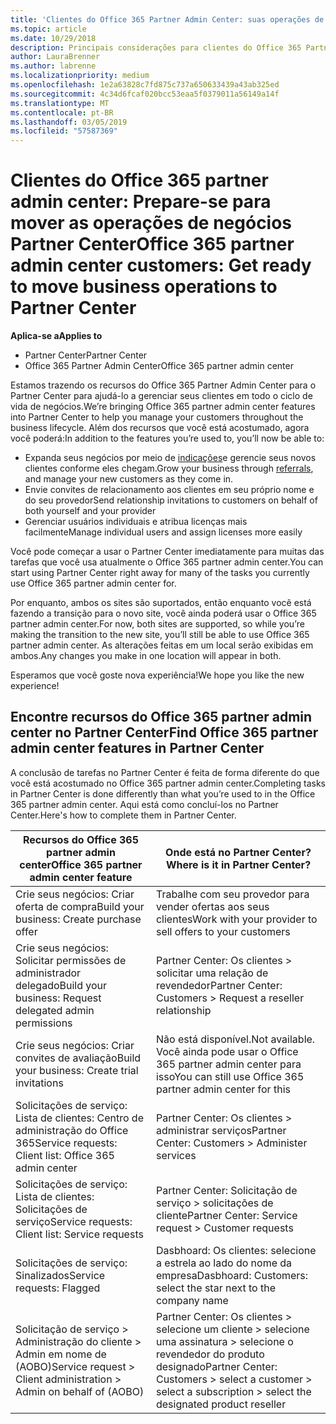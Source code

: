 ```yaml
---
title: 'Clientes do Office 365 Partner Admin Center: suas operações de negócios estão migrando para o Partner Center| Partner Center'
ms.topic: article
ms.date: 10/29/2018
description: Principais considerações para clientes do Office 365 Partner Admin Center ao migrar para o Partner Center
author: LauraBrenner
ms.author: labrenne
ms.localizationpriority: medium
ms.openlocfilehash: 1e2a63828c7fd875c737a650633439a43ab325ed
ms.sourcegitcommit: 4c34d6fcaf020bcc53eaa5f0379011a56149a14f
ms.translationtype: MT
ms.contentlocale: pt-BR
ms.lasthandoff: 03/05/2019
ms.locfileid: "57587369"
---
```

# <a name="office-365-partner-admin-center-customers-get-ready-to-move-business-operations-to-partner-center"></a><span data-ttu-id="65005-103">Clientes do Office 365 partner admin center: Prepare-se para mover as operações de negócios Partner Center</span><span class="sxs-lookup"><span data-stu-id="65005-103">Office 365 partner admin center customers: Get ready to move business operations to Partner Center</span></span>

<span data-ttu-id="65005-104">**Aplica-se a**</span><span class="sxs-lookup"><span data-stu-id="65005-104">**Applies to**</span></span> 

- <span data-ttu-id="65005-105">Partner Center</span><span class="sxs-lookup"><span data-stu-id="65005-105">Partner Center</span></span>
- <span data-ttu-id="65005-106">Office 365 Partner Admin Center</span><span class="sxs-lookup"><span data-stu-id="65005-106">Office 365 partner admin center</span></span>

<span data-ttu-id="65005-107">Estamos trazendo os recursos do Office 365 Partner Admin Center para o Partner Center para ajudá-lo a gerenciar seus clientes em todo o ciclo de vida de negócios.</span><span class="sxs-lookup"><span data-stu-id="65005-107">We’re bringing Office 365 partner admin center features into Partner Center to help you manage your customers throughout the business lifecycle.</span></span> <span data-ttu-id="65005-108">Além dos recursos que você está acostumado, agora você poderá:</span><span class="sxs-lookup"><span data-stu-id="65005-108">In addition to the features you’re used to, you’ll now be able to:</span></span> 

*  <span data-ttu-id="65005-109">Expanda seus negócios por meio de [indicações](referrals.md)e gerencie seus novos clientes conforme eles chegam.</span><span class="sxs-lookup"><span data-stu-id="65005-109">Grow your business through [referrals](referrals.md), and manage your new customers as they come in.</span></span>
*  <span data-ttu-id="65005-110">Envie convites de relacionamento aos clientes em seu próprio nome e do seu provedor</span><span class="sxs-lookup"><span data-stu-id="65005-110">Send relationship invitations to customers on behalf of both yourself and your provider</span></span>
*  <span data-ttu-id="65005-111">Gerenciar usuários individuais e atribua licenças mais facilmente</span><span class="sxs-lookup"><span data-stu-id="65005-111">Manage individual users and assign licenses more easily</span></span>

<span data-ttu-id="65005-112">Você pode começar a usar o Partner Center imediatamente para muitas das tarefas que você usa atualmente o Office 365 partner admin center.</span><span class="sxs-lookup"><span data-stu-id="65005-112">You can start using Partner Center right away for many of the tasks you currently use Office 365 partner admin center for.</span></span> 

<span data-ttu-id="65005-113">Por enquanto, ambos os sites são suportados, então enquanto você está fazendo a transição para o novo site, você ainda poderá usar o Office 365 partner admin center.</span><span class="sxs-lookup"><span data-stu-id="65005-113">For now, both sites are supported, so while you’re making the transition to the new site, you’ll still be able to use Office 365 partner admin center.</span></span> <span data-ttu-id="65005-114">As alterações feitas em um local serão exibidas em ambos.</span><span class="sxs-lookup"><span data-stu-id="65005-114">Any changes you make in one location will appear in both.</span></span>

<span data-ttu-id="65005-115">Esperamos que você goste nova experiência!</span><span class="sxs-lookup"><span data-stu-id="65005-115">We hope you like the new experience!</span></span>

## <a name="find-office-365-partner-admin-center-features-in-partner-center"></a><span data-ttu-id="65005-116">Encontre recursos do Office 365 partner admin center no Partner Center</span><span class="sxs-lookup"><span data-stu-id="65005-116">Find Office 365 partner admin center features in Partner Center</span></span>

<span data-ttu-id="65005-117">A conclusão de tarefas no Partner Center é feita de forma diferente do que você está acostumado no Office 365 partner admin center.</span><span class="sxs-lookup"><span data-stu-id="65005-117">Completing tasks in Partner Center is done differently than what you’re used to in the Office 365 partner admin center.</span></span> <span data-ttu-id="65005-118">Aqui está como concluí-los no Partner Center.</span><span class="sxs-lookup"><span data-stu-id="65005-118">Here's how to complete them in Partner Center.</span></span>

| <span data-ttu-id="65005-119">Recursos do Office 365 partner admin center</span><span class="sxs-lookup"><span data-stu-id="65005-119">Office 365 partner admin center feature</span></span>                       | <span data-ttu-id="65005-120">Onde está no Partner Center?</span><span class="sxs-lookup"><span data-stu-id="65005-120">Where is it in Partner Center?</span></span> | 
|   -----------------------------------------------  | -------------- |
| <span data-ttu-id="65005-121">Crie seus negócios: Criar oferta de compra</span><span class="sxs-lookup"><span data-stu-id="65005-121">Build your business: Create purchase offer</span></span> | <span data-ttu-id="65005-122">Trabalhe com seu provedor para vender ofertas aos seus clientes</span><span class="sxs-lookup"><span data-stu-id="65005-122">Work with your provider to sell offers to your customers</span></span> |
| <span data-ttu-id="65005-123">Crie seus negócios: Solicitar permissões de administrador delegado</span><span class="sxs-lookup"><span data-stu-id="65005-123">Build your business: Request delegated admin permissions</span></span> | <span data-ttu-id="65005-124">Partner Center: Os clientes > solicitar uma relação de revendedor</span><span class="sxs-lookup"><span data-stu-id="65005-124">Partner Center: Customers > Request a reseller relationship</span></span> |
| <span data-ttu-id="65005-125">Crie seus negócios: Criar convites de avaliação</span><span class="sxs-lookup"><span data-stu-id="65005-125">Build your business: Create trial invitations</span></span> | <span data-ttu-id="65005-126">Não está disponível.</span><span class="sxs-lookup"><span data-stu-id="65005-126">Not available.</span></span> <span data-ttu-id="65005-127">Você ainda pode usar o Office 365 partner admin center para isso</span><span class="sxs-lookup"><span data-stu-id="65005-127">You can still use Office 365 partner admin center for this</span></span> |
| <span data-ttu-id="65005-128">Solicitações de serviço: Lista de clientes: Centro de administração do Office 365</span><span class="sxs-lookup"><span data-stu-id="65005-128">Service requests: Client list: Office 365 admin center</span></span> | <span data-ttu-id="65005-129">Partner Center: Os clientes > administrar serviços</span><span class="sxs-lookup"><span data-stu-id="65005-129">Partner Center: Customers > Administer services</span></span> |
| <span data-ttu-id="65005-130">Solicitações de serviço: Lista de clientes: Solicitações de serviço</span><span class="sxs-lookup"><span data-stu-id="65005-130">Service requests: Client list: Service requests</span></span> | <span data-ttu-id="65005-131">Partner Center: Solicitação de serviço > solicitações de cliente</span><span class="sxs-lookup"><span data-stu-id="65005-131">Partner Center: Service request > Customer requests</span></span> |
| <span data-ttu-id="65005-132">Solicitações de serviço: Sinalizados</span><span class="sxs-lookup"><span data-stu-id="65005-132">Service requests: Flagged</span></span> | <span data-ttu-id="65005-133">Dasbhoard: Os clientes: selecione a estrela ao lado do nome da empresa</span><span class="sxs-lookup"><span data-stu-id="65005-133">Dasbhoard: Customers: select the star next to the company name</span></span> |
| <span data-ttu-id="65005-134">Solicitação de serviço > Administração do cliente > Admin em nome de (AOBO)</span><span class="sxs-lookup"><span data-stu-id="65005-134">Service request > Client administration > Admin on behalf of (AOBO)</span></span> | <span data-ttu-id="65005-135">Partner Center: Os clientes > selecione um cliente > selecione uma assinatura > selecione o revendedor do produto designado</span><span class="sxs-lookup"><span data-stu-id="65005-135">Partner Center: Customers > select a customer > select a subscription > select the designated product reseller</span></span> |

